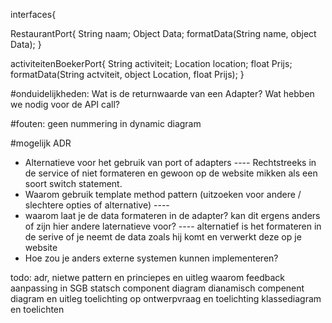 interfaces{

RestaurantPort{
String naam;
Object Data;
formatData(String name, object Data);
}

activiteitenBoekerPort{
String activiteit;
Location location;
float Prijs;
formatData(String actviteit, object Location, float Prijs);
}


#onduidelijkheden:
Wat is de returnwaarde van een Adapter?
Wat hebben we nodig voor de API call?

#fouten:
geen nummering in dynamic diagram


#mogelijk ADR
- Alternatieve voor het gebruik van port of adapters                ---- Rechtstreeks in de service of niet formateren en gewoon op de website mikken als een soort switch statement.
- Waarom gebruik template method pattern (uitzoeken voor andere / slechtere opties of alternative)    ----
- waarom laat je de data formateren in de adapter? kan dit ergens anders of zijn hier andere laternatieve voor?     ---- alternatief is het formateren in de serive of je neemt de data zoals hij komt en verwerkt deze op je website
- Hoe zou je anders externe systemen kunnen implementeren?

todo:
adr, nietwe pattern en princiepes en uitleg waarom
feedback aanpassing in SGB
statsch component diagram
dianamisch compenent diagram en uitleg
toelichting op ontwerpvraag en toelichting
klassediagram en toelichten
